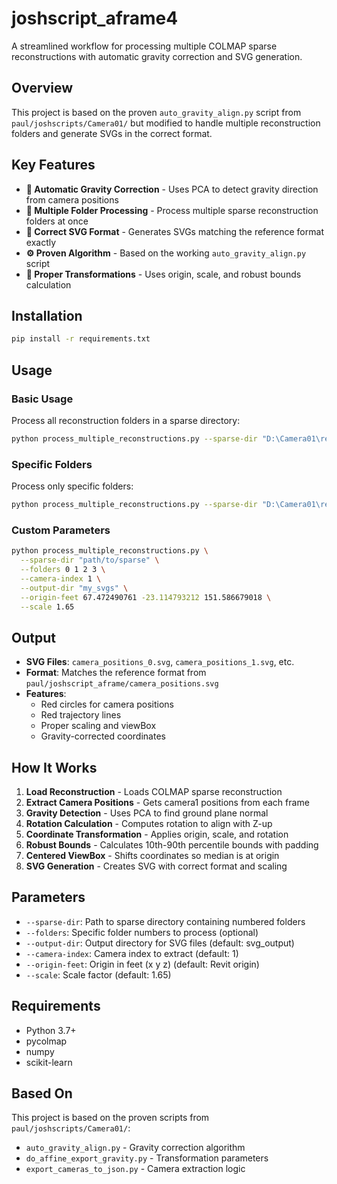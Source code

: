 # joshscript_aframe4

A streamlined workflow for processing multiple COLMAP sparse reconstructions with automatic gravity correction and SVG generation.

## Overview

This project is based on the proven `auto_gravity_align.py` script from `paul/joshscripts/Camera01/` but modified to handle multiple reconstruction folders and generate SVGs in the correct format.

## Key Features

- **🎯 Automatic Gravity Correction** - Uses PCA to detect gravity direction from camera positions
- **📁 Multiple Folder Processing** - Process multiple sparse reconstruction folders at once
- **🎨 Correct SVG Format** - Generates SVGs matching the reference format exactly
- **⚙️ Proven Algorithm** - Based on the working `auto_gravity_align.py` script
- **🔧 Proper Transformations** - Uses origin, scale, and robust bounds calculation

## Installation

```bash
pip install -r requirements.txt
```

## Usage

### Basic Usage

Process all reconstruction folders in a sparse directory:

```bash
python process_multiple_reconstructions.py --sparse-dir "D:\Camera01\reconstruction_mask3_012_previews_run\sparse"
```

### Specific Folders

Process only specific folders:

```bash
python process_multiple_reconstructions.py --sparse-dir "D:\Camera01\reconstruction_mask3_012_previews_run\sparse" --folders 0 1 2 3 4 5 6
```

### Custom Parameters

```bash
python process_multiple_reconstructions.py \
  --sparse-dir "path/to/sparse" \
  --folders 0 1 2 3 \
  --camera-index 1 \
  --output-dir "my_svgs" \
  --origin-feet 67.472490761 -23.114793212 151.586679018 \
  --scale 1.65
```

## Output

- **SVG Files**: `camera_positions_0.svg`, `camera_positions_1.svg`, etc.
- **Format**: Matches the reference format from `paul/joshscript_aframe/camera_positions.svg`
- **Features**: 
  - Red circles for camera positions
  - Red trajectory lines
  - Proper scaling and viewBox
  - Gravity-corrected coordinates

## How It Works

1. **Load Reconstruction** - Loads COLMAP sparse reconstruction
2. **Extract Camera Positions** - Gets camera1 positions from each frame
3. **Gravity Detection** - Uses PCA to find ground plane normal
4. **Rotation Calculation** - Computes rotation to align with Z-up
5. **Coordinate Transformation** - Applies origin, scale, and rotation
6. **Robust Bounds** - Calculates 10th-90th percentile bounds with padding
7. **Centered ViewBox** - Shifts coordinates so median is at origin
8. **SVG Generation** - Creates SVG with correct format and scaling

## Parameters

- `--sparse-dir`: Path to sparse directory containing numbered folders
- `--folders`: Specific folder numbers to process (optional)
- `--output-dir`: Output directory for SVG files (default: svg_output)
- `--camera-index`: Camera index to extract (default: 1)
- `--origin-feet`: Origin in feet (x y z) (default: Revit origin)
- `--scale`: Scale factor (default: 1.65)

## Requirements

- Python 3.7+
- pycolmap
- numpy
- scikit-learn

## Based On

This project is based on the proven scripts from `paul/joshscripts/Camera01/`:
- `auto_gravity_align.py` - Gravity correction algorithm
- `do_affine_export_gravity.py` - Transformation parameters
- `export_cameras_to_json.py` - Camera extraction logic
